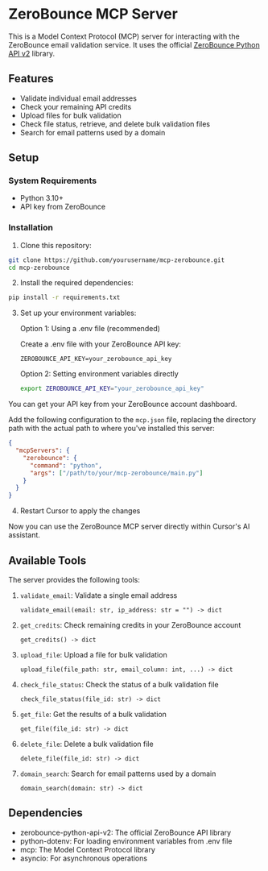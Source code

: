 # ZeroBounce MCP Server

This is a Model Context Protocol (MCP) server for interacting with the ZeroBounce email validation service. It uses the official [ZeroBounce Python API v2](https://github.com/zerobounce/zerobounce-python-api-v2) library.

## Features

- Validate individual email addresses
- Check your remaining API credits
- Upload files for bulk validation
- Check file status, retrieve, and delete bulk validation files
- Search for email patterns used by a domain

## Setup

### System Requirements

- Python 3.10+
- API key from ZeroBounce

### Installation

1. Clone this repository:

```bash
git clone https://github.com/yourusername/mcp-zerobounce.git
cd mcp-zerobounce
```

2. Install the required dependencies:

```bash
pip install -r requirements.txt
```

3. Set up your environment variables:

   Option 1: Using a .env file (recommended)

   Create a .env file with your ZeroBounce API key:

   ```
   ZEROBOUNCE_API_KEY=your_zerobounce_api_key
   ```

   Option 2: Setting environment variables directly

   ```bash
   export ZEROBOUNCE_API_KEY="your_zerobounce_api_key"
   ```

You can get your API key from your ZeroBounce account dashboard.

Add the following configuration to the `mcp.json` file, replacing the directory path with the actual path to where you've installed this server:

```json
{
  "mcpServers": {
    "zerobounce": {
      "command": "python",
      "args": ["/path/to/your/mcp-zerobounce/main.py"]
    }
  }
}
```

4. Restart Cursor to apply the changes

Now you can use the ZeroBounce MCP server directly within Cursor's AI assistant.

## Available Tools

The server provides the following tools:

1. `validate_email`: Validate a single email address

   ```
   validate_email(email: str, ip_address: str = "") -> dict
   ```

2. `get_credits`: Check remaining credits in your ZeroBounce account

   ```
   get_credits() -> dict
   ```

3. `upload_file`: Upload a file for bulk validation

   ```
   upload_file(file_path: str, email_column: int, ...) -> dict
   ```

4. `check_file_status`: Check the status of a bulk validation file

   ```
   check_file_status(file_id: str) -> dict
   ```

5. `get_file`: Get the results of a bulk validation

   ```
   get_file(file_id: str) -> dict
   ```

6. `delete_file`: Delete a bulk validation file

   ```
   delete_file(file_id: str) -> dict
   ```

7. `domain_search`: Search for email patterns used by a domain
   ```
   domain_search(domain: str) -> dict
   ```

## Dependencies

- zerobounce-python-api-v2: The official ZeroBounce API library
- python-dotenv: For loading environment variables from .env file
- mcp: The Model Context Protocol library
- asyncio: For asynchronous operations
